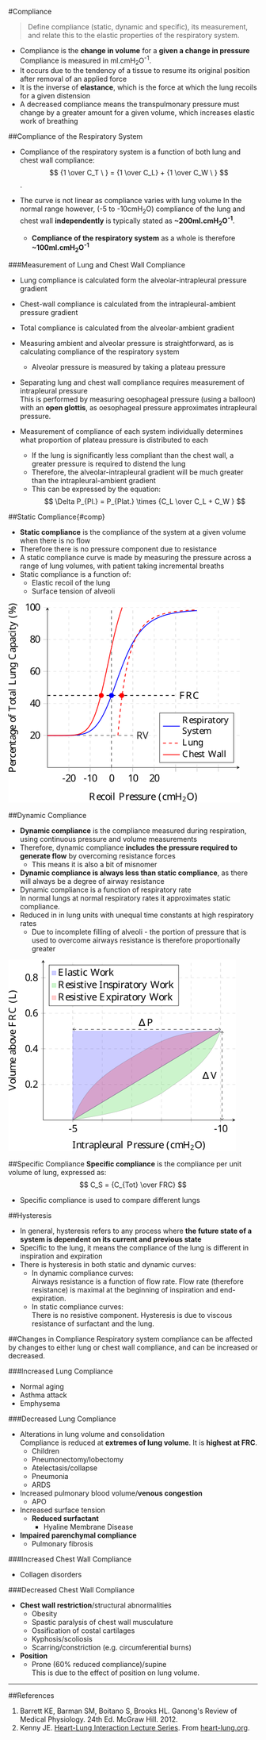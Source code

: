 #Compliance
> Define compliance (static, dynamic and specific), its measurement, and relate this to the elastic properties of the respiratory system.

* Compliance is the **change in volume** for a **given a change in pressure**  
Compliance is measured in ml.cmH<sub>2</sub>O<sup>-1</sup>.
* It occurs due to the tendency of a tissue to resume its original position after removal of an applied force
* It is the inverse of **elastance**, which is the force at which the lung recoils for a given distension
* A decreased compliance means the transpulmonary pressure must change by a greater amount for a given volume, which increases elastic work of breathing

##Compliance of the Respiratory System
* Compliance of the respiratory system is a function of both lung and chest wall compliance:  
$$ {1 \over C_T \ } = {1 \over C_L} + {1 \over C_W \ } $$. 

* The curve is not linear as compliance varies with lung volume
In the normal range however, (-5 to -10cmH<sub>2</sub>O) compliance of the lung and chest wall **independently** is typically stated as **~200ml.cmH<sub>2</sub>O<sup>-1</sup>**.
  * **Compliance of the respiratory system** as a whole is therefore **~100ml.cmH<sub>2</sub>O<sup>-1</sup>**

###Measurement of Lung and Chest Wall Compliance
* Lung compliance is calculated form the alveolar-intrapleural pressure gradient
* Chest-wall compliance is calculated from the intrapleural-ambient pressure gradient
* Total compliance is calculated from the alveolar-ambient gradient


* Measuring ambient and alveolar pressure is straightforward, as is calculating compliance of the respiratory system
  * Alveolar pressure is measured by taking a plateau pressure
* Separating lung and chest wall compliance requires measurement of intrapleural pressure  
This is performed by measuring oesophageal pressure (using a balloon) with an **open glottis**, as oesophageal pressure approximates intrapleural pressure.


* Measurement of compliance of each system individually determines what proportion of plateau pressure is distributed to each
  * If the lung is significantly less compliant than the chest wall, a greater pressure is required to distend the lung
  * Therefore, the alveolar-intrapleural gradient will be much greater than the intrapleural-ambient gradient
  * This can be expressed by the equation:  
$$ \Delta P_{Pl.} = P_{Plat.} \times {C_L \over C_L + C_W } $$

##Static Compliance{#comp}
* **Static compliance** is the compliance of the system at a given volume when there is no flow
* Therefore there is no pressure component due to resistance
* A static compliance curve is made by measuring the pressure across a range of lung volumes, with patient taking incremental breaths
* Static compliance is a function of:
  * Elastic recoil of the lung  
  * Surface tension of alveoli  


<img src="resources\lung-pressure-volume.svg">



##Dynamic Compliance

* **Dynamic compliance** is the compliance measured during respiration, using continuous pressure and volume measurements
* Therefore, dynamic compliance **includes the pressure required to generate flow** by overcoming resistance forces
  * This means it is also a bit of misnomer
* **Dynamic compliance is always less than static compliance**, as there will always be a degree of airway resistance
* Dynamic compliance is a function of respiratory rate  
In normal lungs at normal respiratory rates it approximates static compliance.
* Reduced in in lung units with unequal time constants at high respiratory rates
    * Due to incomplete filling of alveoli - the portion of pressure that is used to overcome airways resistance is therefore proportionally greater


<img src="resources\workofbreathing.svg">




##Specific Compliance
**Specific compliance** is the compliance per unit volume of lung, expressed as:  
$$ C_S = {C_{Tot} \over FRC} $$
* Specific compliance is used to compare different lungs

##Hysteresis
* In general, hysteresis refers to any process where **the future state of a system is dependent on its current and previous state**
* Specific to the lung, it means the compliance of the lung is different in inspiration and expiration
* There is hysteresis in both static and dynamic curves:
  * In dynamic compliance curves:  
  Airways resistance is a function of flow rate. Flow rate (therefore resistance) is maximal at the beginning of inspiration and end-expiration.
  * In static compliance curves:  
  There is no resistive component. Hysteresis is due to viscous resistance of surfactant and the lung.

##Changes in Compliance
Respiratory system compliance can be affected by changes to either lung or chest wall compliance, and can be increased or decreased.

###Increased Lung Compliance
* Normal aging
* Asthma attack
* Emphysema

###Decreased Lung Compliance  
* Alterations in lung volume and consolidation  
  Compliance is reduced at **extremes of lung volume**. It is **highest at FRC**.
    * Children
    * Pneumonectomy/lobectomy
    * Atelectasis/collapse
    * Pneumonia
    * ARDS
* Increased pulmonary blood volume/**venous congestion**
    * APO 
* Increased surface tension
    * **Reduced surfactant**
        * Hyaline Membrane Disease
* **Impaired parenchymal compliance**
    * Pulmonary fibrosis

###Increased Chest Wall Compliance
* Collagen disorders

###Decreased Chest Wall Compliance
* **Chest wall restriction**/structural abnormalities
    * Obesity
    * Spastic paralysis of chest wall musculature
    * Ossification of costal cartilages
    * Kyphosis/scoliosis
    * Scarring/constriction (e.g. circumferential burns)
* **Position**
    * Prone (60% reduced compliance)/supine  
      This is due to the effect of position on lung volume.

---

##References
1. Barrett KE, Barman SM, Boitano S, Brooks HL. Ganong's Review of Medical Physiology. 24th Ed. McGraw Hill. 2012.
2. Kenny JE. [Heart-Lung Interaction Lecture Series](http://www.heart-lung.org/lectures.html). From [heart-lung.org](http://www.heart-lung.org/).
